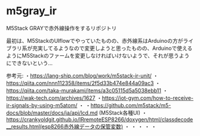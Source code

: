 # m5gray_ir

M5Stack GRAYで赤外線操作をするリポジトリ

最初は、M5StackのUIflowでやっていたものの、赤外線系はArduinoの方がライブラリ系が充実してるようなので変更しようと思ったものの、Arduinoで使えるようにM5Stackのファームを変更しなければいけないようで、それが思うようにできないという...

参考元:
・https://lang-ship.com/blog/work/m5stack-ir-unit/
・https://qiita.com/nnn112358/items/2f5d33b474e844a09ac3
・https://qiita.com/taka-murakami/items/a3c05115d5a5038ebb11
・https://wak-tech.com/archives/1627
・https://iot-gym.com/how-to-receive-ir-signals-by-using-m5atom/
・
・https://github.com/m5stack/m5-docs/blob/master/docs/ja/api/lcd.md (M5Stack各種UI)
・https://crankyoldgit.github.io/IRremoteESP8266/doxygen/html/classdecode__results.html(esp8266赤外線データの保管変数)
・
・
・
・
・
